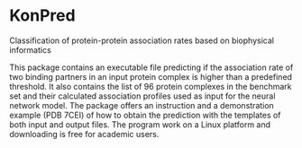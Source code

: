 # KonPred
Classification of protein-protein association rates based on biophysical informatics

This package contains an executable file predicting if the association rate of two binding partners in an input protein complex is higher than a predefined threshold. It also contains the list of 96 protein complexes in the benchmark set and their calculated association profiles used as input for the neural network model. The package offers an instruction and a demonstration example (PDB 7CEI) of how to obtain the prediction with the templates of both input and output files. The program work on a Linux platform and downloading is free for academic users.
